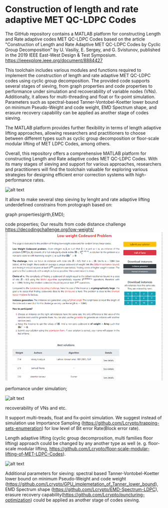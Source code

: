 # Construction of length and rate adaptive MET QC-LDPC Codes
The GitHub repository contains a MATLAB platform for constructing Length and Rate adaptive codes MET QC-LDPC Codes based on the article "Construction of Length and Rate Adaptive MET QC-LDPC Codes by Cyclic Group Decomposition" by U. Vasiliy, E. Sergey, and G. Svistunov, published in the 2019 IEEE East-West Design & Test Symposium. https://ieeexplore.ieee.org/document/8884427

This toolchain includes various modules and functions required to implement the construction of length and rate adaptive MET QC-LDPC codes using cyclic group decomposition. The provided code supports several stages of sieving, from graph properties and code properties to performance under simulation and recoverability of variable nodes (VNs). Additionally, it allows for multi-threading and float or fix-point simulation. Parameters such as spectral-based Tanner-Vontobel-Koetter lower bound on minimum Pseudo-Weight and code weight, EMD Spectrum shape, and erasure recovery capability can be applied as another stage of codes sieving.

The MATLAB platform provides further flexibility in terms of length adaptive lifting approaches, allowing researchers and practitioners to choose between different types such as cyclic group decomposition or floor-scale modular lifting of MET LDPC Codes, among others.

Overall, this repository offers a comprehensive MATLAB platform for constructing Length and Rate adaptive codes MET QC-LDPC Codes. With its many stages of sieving and support for various approaches, researchers and practitioners will find the toolchain valuable for exploring various strategies for designing efficient error correction systems with high-performance rates.

![alt text](https://github.com/Lcrypto/Length-und-Rate-adaptive-code/blob/master/MET_LDPC_2013.jpg)

It allow to make several step sieving by lenght and rate adaptive lifting underdefined constrains from protograph based on: 




graph properties(girth,EMD);

code properties; 
Our results from code distance challenge https://decodingchallenge.org/low-weight/
![alt text](https://github.com/Lcrypto/Length-und-Rate-adaptive-code/blob/master/Code_distance_challenge.png)

perfomance under simulation; 

![alt text](https://github.com/Lcrypto/Length-und-Rate-adaptive-code/blob/master/Rate1_5_ITW2019_BLER1e-5_short.png)

recoverability of VNs and etc.





It support multi-treads, float and fix-point simulation. We suggest instead of simulation use Importance Sampling (https://github.com/Lcrypto/trapping-sets-enumeration) for low level of Bit error Rate(Block error rate). 

Length adaptive lifting  (cyclic group decomprosition, multi families floor lifting) approach could be changed by any another type as well (e. g. floor-scale modular lifting, https://github.com/Lcrypto/floor-scale-modular-lifting-of-MET-LDPC-Codes).

![alt text](https://github.com/Lcrypto/Length-und-Rate-adaptive-code/blob/master/Cyclic.png)

 Additional parameters for sieving: spectral based Tanner-Vontobel-Koetter lower bound on minimum Pseudo-Weight and code weight (https://github.com/Lcrypto/GPU_implemetation_of_Tanner_lower_bound), EMD Spectrum shape (https://github.com/Lcrypto/EMD-Spectrum-LDPC), erasure recovery capability(https://github.com/Lcrypto/puncturing-optimization) could be applied as another stage of codes sieving.

